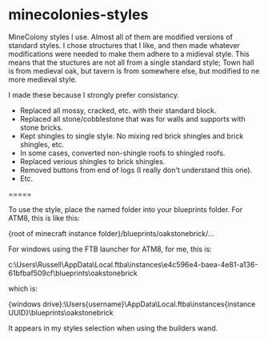 # minecolonies-styles

MineColony styles I use.  Almost all of them are modified versions of standard styles.  I chose structures that I like, and then made whatever modifications were needed to make them adhere to a midieval style.  This means that the stuctures are not all from a single standard style;  Town hall is from medieval oak, but tavern is from somewhere else, but modified to ne more medieval style.

I made these because I strongly prefer consistancy.

- Replaced all mossy, cracked, etc. with their standard block.
- Replaced all stone/cobblestone that was for walls and supports with stone bricks.
- Kept shingles to single style.  No mixing red brick shingles and brick shingles, etc.
- In some cases, converted non-shingle roofs to shingled roofs.
- Replaced verious shingles to brick shingles.
- Removed buttons from end of logs (I really don't understand this one).
- Etc.

=====

To use the style, place the named folder into your blueprints folder.  For ATM8, this is like this:

{root of minecraft instance folder}/blueprints/oakstonebrick/...

For windows using the FTB launcher for ATM8, for me, this is:

c:\Users\Russell\AppData\Local\.ftba\instances\e4c596e4-baea-4e81-a136-61bfbaf509cf\blueprints\oakstonebrick

which is:

{windows drive}:\Users\{username}\AppData\Local\.ftba\instances\{instance UUID}\blueprints\oakstonebrick

It appears in my styles selection when using the builders wand.
